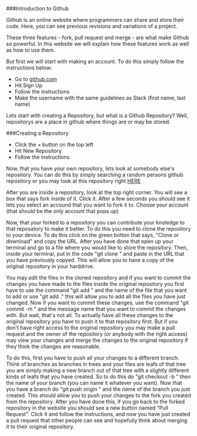 ###Introduction to Github

Github is an online website where programmers can share and store their code. Here, you can see previous revisions and variations of a project.

These three features - fork, pull request and merge - are what make Github so powerful. In this website we will explain
how these features work as well as how to use them.

But first we will start with making an account.
To do this simply follow the instructions below:

  * Go to [github.com](github.com)
  * Hit Sign Up
  * Follow the instructions
  * Make the username with the same guidelines as Slack (first name, last name)

Lets start with creating a Repository, but what is a Github Repository? Well, repositorys are a place in github where
things are or may be stored.  

###Creating a Repository

  * Click the + button on the top left
  * Hit New Repository
  * Follow the instructions

Now, that you have your own repository, lets look at somebody else's repository. You can do this by simply searching a
random persons github repository or you may look at this repository right [HERE](https://github.com/araiyan/Own-Website)

After you are inside a repository, look at the top right corner. You will see a box that says fork inside of it. Click
it.
After a few seconds you should see it lets you select an accound that you want to fork it to.
Choose your account (that should be the only account that pops up)

Now, that your forked to a repository you can contribute your knoledge to that reposatory to make it better.
To do this you need to clone the repository to your device. To do this click on the green botton that says, "Clone or
download" and copy the URL. After you have done that open up your terminal and go to a file where you would like to
store the repository. Then, inside your terminal, put in the code "git clone " and paste in the URL that you have
previously copyed. This will allow you to have a copy of the original repository in your harddrive.

You may edit the files in the cloned repository and if you want to commit the changes you have made to the files inside
the original repository you first have to use the command "git add " and the name of the file that you want to add or
use "git add ." this will allow you to add all the files you have just changed. Now if you want to commit these changes,
use the command "git commit -m " and the message name that you want to commit the changes with. But wait, that's not
all. To actually have all these changes to the original repository you have to push it to that repository first. But if
you don't have right access to the original repository you may make a pull request and the owner of the repository (or
anybody with the right access) may view your changes and merge the changes to the original repository if they think the
changes are reasonable.

To do this, first you have to push all your changes to a different branch. Think of branches as branches in trees and
your files are leafs of that tree you are simply making a new branch out of that tree with a slightly different kinds of
leafs that you have created. So to do this do "git checkout -b " then the name of your branch (you can name it whatever
you want). Now that you have a branch do "git push origin " and the name of the branch you just created. This should
allow you to push your changes to the fork you created from the repository.
After you have done this, if you go back to the forked repository in the website you should see a new button named "Pull
Request". Click it and follow the instructions, and now you have just created a pull request that other people can see
and hopefully think about merging it to their original repository.


